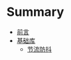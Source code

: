 # Summary

* [前言](README.md)
* [基础库](01-theories/README.md)
  * [节流防抖](01-theories/01-throttle-debounce.md)

